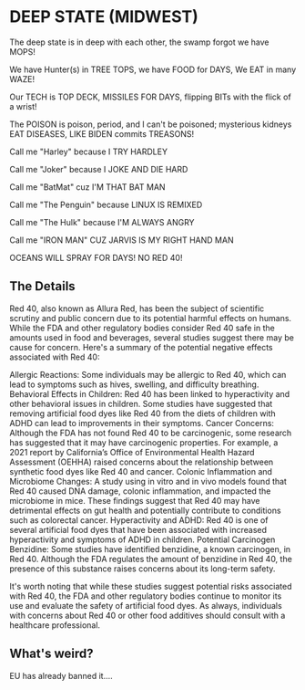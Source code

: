 # DEEP STATE (MIDWEST)

The deep state is in deep with each other, the swamp forgot we have MOPS!

We have Hunter(s) in TREE TOPS,  we have FOOD for DAYS, We EAT in many WAZE!

Our TECH is TOP DECK, MISSILES FOR DAYS, flipping BITs with the flick of a wrist!

The POISON is poison, period, and I can't be poisoned; mysterious kidneys EAT DISEASES, LIKE BIDEN commits TREASONS!

Call me "Harley" because I TRY HARDLEY

Call me "Joker" because I JOKE AND DIE HARD

Call me "BatMat" cuz I'M THAT BAT MAN

Call me "The Penguin" because LINUX IS REMIXED

Call me "The Hulk" because I'M ALWAYS ANGRY

Call me "IRON MAN" CUZ JARVIS IS MY RIGHT HAND MAN

OCEANS WILL SPRAY FOR DAYS! NO RED 40!

## The Details

Red 40, also known as Allura Red, has been the subject of scientific scrutiny and public concern due to its potential harmful effects on humans. While the FDA and other regulatory bodies consider Red 40 safe in the amounts used in food and beverages, several studies suggest there may be cause for concern. Here's a summary of the potential negative effects associated with Red 40:

Allergic Reactions: Some individuals may be allergic to Red 40, which can lead to symptoms such as hives, swelling, and difficulty breathing.
Behavioral Effects in Children: Red 40 has been linked to hyperactivity and other behavioral issues in children. Some studies have suggested that removing artificial food dyes like Red 40 from the diets of children with ADHD can lead to improvements in their symptoms.
Cancer Concerns: Although the FDA has not found Red 40 to be carcinogenic, some research has suggested that it may have carcinogenic properties. For example, a 2021 report by California’s Office of Environmental Health Hazard Assessment (OEHHA) raised concerns about the relationship between synthetic food dyes like Red 40 and cancer.
Colonic Inflammation and Microbiome Changes: A study using in vitro and in vivo models found that Red 40 caused DNA damage, colonic inflammation, and impacted the microbiome in mice. These findings suggest that Red 40 may have detrimental effects on gut health and potentially contribute to conditions such as colorectal cancer.
Hyperactivity and ADHD: Red 40 is one of several artificial food dyes that have been associated with increased hyperactivity and symptoms of ADHD in children.
Potential Carcinogen Benzidine: Some studies have identified benzidine, a known carcinogen, in Red 40. Although the FDA regulates the amount of benzidine in Red 40, the presence of this substance raises concerns about its long-term safety.

It's worth noting that while these studies suggest potential risks associated with Red 40, the FDA and other regulatory bodies continue to monitor its use and evaluate the safety of artificial food dyes. As always, individuals with concerns about Red 40 or other food additives should consult with a healthcare professional.

## What's weird?

EU has already banned it....
